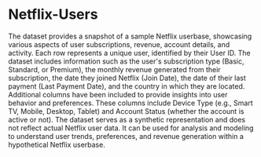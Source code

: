 # Netflix-Users
The dataset provides a snapshot of a sample Netflix userbase, showcasing various aspects of user subscriptions, revenue, account details, and activity. 
Each row represents a unique user, identified by their User ID. The dataset includes information such as the user's subscription type (Basic, Standard, or Premium), the monthly revenue generated from their subscription, the date they joined Netflix (Join Date), the date of their last payment (Last Payment Date), and the country in which they are located.
Additional columns have been included to provide insights into user behavior and preferences. These columns include Device Type (e.g., Smart TV, Mobile, Desktop, Tablet) and Account Status (whether the account is active or not). The dataset serves as a synthetic representation and does not reflect actual Netflix user data. It can be used for analysis and modeling to understand user trends, preferences, and revenue generation within a hypothetical Netflix userbase.
